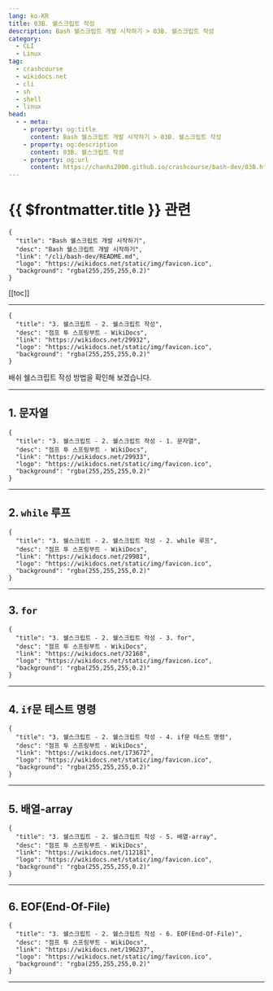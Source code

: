 ```yaml
---
lang: ko-KR
title: 03B. 쉘스크립트 작성
description: Bash 쉘스크립트 개발 시작하기 > 03B. 쉘스크립트 작성
category:
  - CLI
  - Linux
tag: 
  - crashcourse
  - wikidocs.net
  - cli
  - sh
  - shell
  - linux
head:
  - - meta:
    - property: og:title
      content: Bash 쉘스크립트 개발 시작하기 > 03B. 쉘스크립트 작성
    - property: og:description
      content: 03B. 쉘스크립트 작성
    - property: og:url
      content: https://chanhi2000.github.io/crashcourse/bash-dev/03B.html
---
```


# {{ $frontmatter.title }} 관련

```component VPCard
{
  "title": "Bash 쉘스크립트 개발 시작하기",
  "desc": "Bash 쉘스크립트 개발 시작하기",
  "link": "/cli/bash-dev/README.md",
  "logo": "https://wikidocs.net/static/img/favicon.ico",
  "background": "rgba(255,255,255,0.2)"
}
```

[[toc]]

---

```component VPCard
{
  "title": "3. 쉘스크립트 - 2. 쉘스크립트 작성",
  "desc": "점프 투 스프링부트 - WikiDocs",
  "link": "https://wikidocs.net/29932",
  "logo": "https://wikidocs.net/static/img/favicon.ico",
  "background": "rgba(255,255,255,0.2)"
}
```

배쉬 쉘스크립트 작성 방법을 확인해 보겠습니다.

---

## 1. 문자열

```component VPCard
{
  "title": "3. 쉘스크립트 - 2. 쉘스크립트 작성 - 1. 문자열",
  "desc": "점프 투 스프링부트 - WikiDocs",
  "link": "https://wikidocs.net/29933",
  "logo": "https://wikidocs.net/static/img/favicon.ico",
  "background": "rgba(255,255,255,0.2)"
}
```

<!-- TODO: 작성 -->

---

## 2. `while` 루프

```component VPCard
{
  "title": "3. 쉘스크립트 - 2. 쉘스크립트 작성 - 2. while 루프",
  "desc": "점프 투 스프링부트 - WikiDocs",
  "link": "https://wikidocs.net/29981",
  "logo": "https://wikidocs.net/static/img/favicon.ico",
  "background": "rgba(255,255,255,0.2)"
}
```

<!-- TODO: 작성 -->

---

## 3. `for`

```component VPCard
{
  "title": "3. 쉘스크립트 - 2. 쉘스크립트 작성 - 3. for",
  "desc": "점프 투 스프링부트 - WikiDocs",
  "link": "https://wikidocs.net/32168",
  "logo": "https://wikidocs.net/static/img/favicon.ico",
  "background": "rgba(255,255,255,0.2)"
}
```

<!-- TODO: 작성 -->

---

## 4. `if`문 테스트 명령

```component VPCard
{
  "title": "3. 쉘스크립트 - 2. 쉘스크립트 작성 - 4. if문 테스트 명령",
  "desc": "점프 투 스프링부트 - WikiDocs",
  "link": "https://wikidocs.net/173672",
  "logo": "https://wikidocs.net/static/img/favicon.ico",
  "background": "rgba(255,255,255,0.2)"
}
```

<!-- TODO: 작성 -->

---

## 5. 배열-array

```component VPCard
{
  "title": "3. 쉘스크립트 - 2. 쉘스크립트 작성 - 5. 배열-array",
  "desc": "점프 투 스프링부트 - WikiDocs",
  "link": "https://wikidocs.net/112181",
  "logo": "https://wikidocs.net/static/img/favicon.ico",
  "background": "rgba(255,255,255,0.2)"
}
```

<!-- TODO: 작성 -->

---

## 6. EOF(End-Of-File)

```component VPCard
{
  "title": "3. 쉘스크립트 - 2. 쉘스크립트 작성 - 6. EOF(End-Of-File)",
  "desc": "점프 투 스프링부트 - WikiDocs",
  "link": "https://wikidocs.net/196237",
  "logo": "https://wikidocs.net/static/img/favicon.ico",
  "background": "rgba(255,255,255,0.2)"
}
```

<!-- TODO: 작성 -->

---
